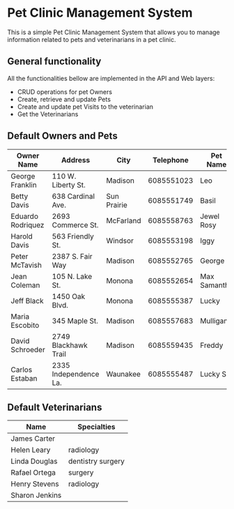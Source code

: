 # Pet Clinic Management System
This is a simple Pet Clinic Management System that allows you to manage information related to pets and veterinarians in a pet clinic.

## General functionality
All the functionalities bellow are implemented in the API and Web layers:

- CRUD operations for pet Owners
- Create, retrieve and update Pets
- Create and update pet Visits to the veterinarian
- Get the Veterinarians

## Default Owners and Pets
| Owner Name        | Address                  | City        | Telephone   | Pet Name     |
|-------------------|--------------------------|-------------|-------------|--------------|
| George Franklin   | 110 W. Liberty St.       | Madison     | 6085551023  | Leo          |
| Betty Davis       | 638 Cardinal Ave.        | Sun Prairie | 6085551749  | Basil        |
| Eduardo Rodriquez | 2693 Commerce St.        | McFarland   | 6085558763  | Jewel Rosy   |
| Harold Davis      | 563 Friendly St.         | Windsor     | 6085553198  | Iggy         |
| Peter McTavish    | 2387 S. Fair Way         | Madison     | 6085552765  | George       |
| Jean Coleman      | 105 N. Lake St.          | Monona      | 6085552654  | Max Samantha |
| Jeff Black        | 1450 Oak Blvd.           | Monona      | 6085555387  | Lucky        |
| Maria Escobito    | 345 Maple St.            | Madison     | 6085557683  | Mulligan     |
| David Schroeder   | 2749 Blackhawk Trail     | Madison     | 6085559435  | Freddy       |
| Carlos Estaban    | 2335 Independence La.    | Waunakee    | 6085555487  | Lucky Sly    |

## Default Veterinarians
| Name           | Specialties           |
|----------------|-----------------------|
| James Carter   |                       |
| Helen Leary    | radiology             |
| Linda Douglas  | dentistry surgery     |
| Rafael Ortega  | surgery               |
| Henry Stevens  | radiology             |
| Sharon Jenkins |                       |